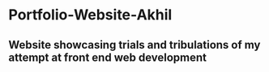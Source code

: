 # Portfolio-Website-Akhil

## Website showcasing trials and tribulations of my attempt at front end web development
